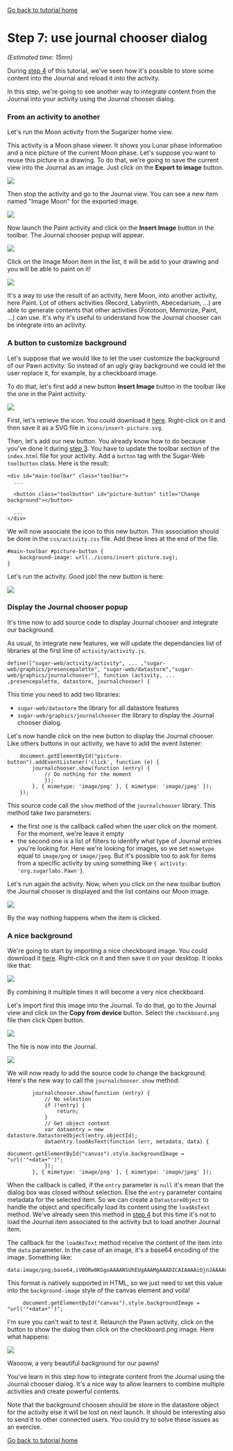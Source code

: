 [Go back to tutorial home](tutorial.md)

# Step 7: use journal chooser dialog
*(Estimated time: 15mn)*

During [step 4](tutorial_step4.md) of this tutorial, we've seen how it's possible to store some content into the Journal and reload it into the activity.

In this step, we're going to see another way to integrate content from the Journal into your activity using the Journal chooser dialog.

### From an activity to another

Let's run the Moon activity from the Sugarizer home view.

This activity is a Moon phase viewer. It shows you Lunar phase information and a nice picture of the current Moon phase.
Let's suppose you want to reuse this picture in a drawing. To do that, we're going to save the current view into the Journal as an image.
Just click on the **Export to image** button.

![](images/tutorial_step7_1.png)

Then stop the activity and go to the Journal view.
You can see a new item named "Image Moon" for the exported image.

![](images/tutorial_step7_2.png)

Now launch the Paint activity and click on the **Insert Image** button in the toolbar.
The Journal chooser popup will appear.

![](images/tutorial_step7_3.png)

Click on the Image Moon item in the list, it will be add to your drawing and you will be able to paint on it!

![](images/tutorial_step7_4.png)

It's a way to use the result of an activity, here Moon, into another activity, here Paint. Lot of others activities (Record, Labyrinth, Abecedarium, ...) are able to generate contents that other activities (Fototoon, Memorize, Paint, ...) can use. It's why it's useful to understand how the Journal chooser can be integrate into an activity.


### A button to customize background

Let's suppose that we would like to let the user customize the background of our Pawn activity. So instead of an ugly gray background we could let the user replace it, for example, by a checkboard image.

To do that, let's first add a new button **Insert Image** button in the toolbar like the one in the Paint activity.

![](images/tutorial_step7_5.png)

First, let's retrieve the icon. 
You could download it [here](images/insert-picture.svg). Right-click on it and then save it as a SVG file in `icons/insert-picture.svg`.

Then, let's add our new button. You already know how to do because you've done it during [step 3](tutorial_step3.md). You have to update the toolbar section of the `index.html` file for your activity. Add a `button` tag with the Sugar-Web `toolbutton` class. Here is the result:

	<div id="main-toolbar" class="toolbar">
	  ...

	  <button class="toolbutton" id="picture-button" title="Change background"></button>

	  ...
	</div>


We will now associate the icon to this new button. This association should be done in the `css/activity.css` file. Add these lines at the end of the file.

	#main-toolbar #picture-button {
		background-image: url(../icons/insert-picture.svg);
	}

Let's run the activity. Good job! the new button is here:

![](images/tutorial_step7_6.png)


### Display the Journal chooser popup

It's time now to add source code to display Journal chooser and integrate our background.


As usual, to integrate new features, we will update the dependancies list of libraries at the first line of `activity/activity.js`.

	define(["sugar-web/activity/activity", ... ,"sugar-web/graphics/presencepalette", "sugar-web/datastore","sugar-web/graphics/journalchooser"], function (activity, ... ,presencepalette, datastore, journalchooser) {
 
This time you need to add two libraries:

* `sugar-web/datastore` the library for all datastore features
* `sugar-web/graphics/journalchooser` the library to display the Journal chooser dialog.

Let's now handle click on the new button to display the Journal chooser. Like others buttons in our activity, 
 we have to add the event listener:

		document.getElementById("picture-button").addEventListener('click', function (e) {
			journalchooser.show(function (entry) {
				// Do nothing for the moment
				});
			}, { mimetype: 'image/png' }, { mimetype: 'image/jpeg' });
		});

 This source code call the `show` method of the `journalchooser` library. This method take two parameters:
 
 * the first one is the callback called when the user click on the moment. For the moment, we're leave it empty
 * the second one is a list of filters to identify what type of Journal entries you're looking for. Here we're looking for images, so we set `mimetype` equal to `image/png` or `image/jpeg`. But it's possible too to ask for items from a specific activity by using something like `{ activity: 'org.sugarlabs.Pawn'}`.

Let's run again the activity. Now, when you click on the new toolbar button the Journal chooser is displayed and the list contains our Moon image.

![](images/tutorial_step7_7.png)

By the way nothing happens when the item is clicked.



### A nice background

We're going to start by importing a nice checkboard image. You could download it [here](images/checkboard.png). Right-click on it and then save it on your desktop. It looks like that:

![](images/checkboard.png)

By combining it multiple times it will become a very nice checkboard.

Let's import first this image into the Journal. To do that, go to the Journal view and click on the **Copy from device** button. Select the `checkboard.png` file then click Open button. 

![](images/tutorial_step7_8.png)

The file is now into the Journal.

![](images/tutorial_step7_9.png)

We will now ready to add the source code to change the background. Here's the new way to call the `journalchooser.show` method:

			journalchooser.show(function (entry) {
				// No selection
				if (!entry) {
					return;
				}
				// Get object content
				var dataentry = new datastore.DatastoreObject(entry.objectId);
				dataentry.loadAsText(function (err, metadata, data) {
					document.getElementById("canvas").style.backgroundImage = "url('"+data+"')";
				});
			}, { mimetype: 'image/png' }, { mimetype: 'image/jpeg' });

When the callback is called, if the `entry` parameter is `null` it's mean that the dialog box was closed without selection. 
Else the `entry` parameter contains metadata for the selected item. So we can create a `DatastoreObject` to handle the object and specifically load its content using the `loadAsText` method. We've already seen this method in [step 4](tutorial_step4.md) but this time it's not to load the Journal item associated to the activity but to load another Journal item.

The callback for the `loadAsText` method receive the content of the item into the `data` parameter. In the case of an image, it's a base64 encoding of the image. Something like: 

	data:image/png;base64,iVBORw0KGgoAAAANSUhEUgAAAMgAAADICAIAAAAiOjnJAAAACXBIWXMAAAsTAAALEwEAmpwYAAAAB3RJTUUH4wIRCSUFWSm...

This format is natively supported in HTML, so we just need to set this value into the `background-image` style of the canvas element and voilà!
		 
		 document.getElementById("canvas").style.backgroundImage = "url('"+data+"')";

I'm sure you can't wait to test it. Relaunch the Pawn activity, click on the button to show the dialog then click on the checkboard.png image. Here what happens:

![](images/tutorial_step7_10.png)

Waooow, a very beautiful background for our pawns!

You've learn in this step how to integrate content from the Journal using the Journal chooser dialog. It's a nice way to allow learners to combine multiple activities and create powerful contents.


Note that the background choosen should be store in the datastore object for the activity else it will be lost on next launch. It should be interesting also to send it to other connected users. You could try to solve these issues as an exercise.


[Go back to tutorial home](tutorial.md)

